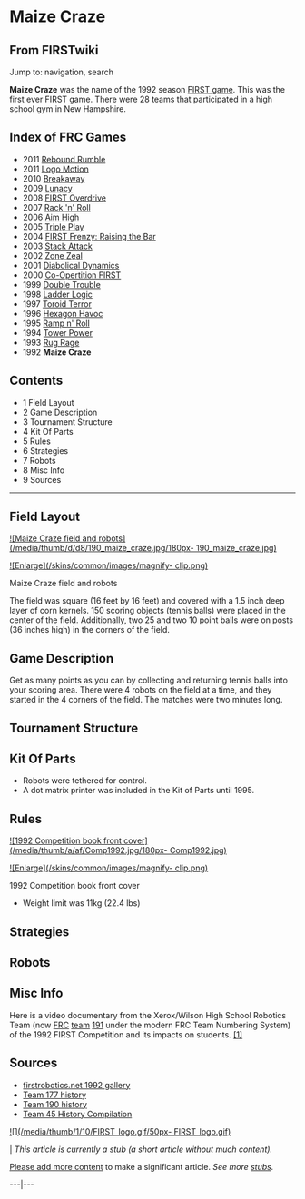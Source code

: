# Maize Craze

## From FIRSTwiki

Jump to: navigation, search

**Maize Craze** was the name of the 1992 season [FIRST game](FRC_Games "FRC Games"). This was the first ever FIRST game. There were 28 teams that participated in a high school gym in New Hampshire.

## Index of FRC Games

- 2011 [Rebound Rumble](Rebound_Rumble "Rebound Rumble")
- 2011 [Logo Motion](Logo_Motion "Logo Motion")
- 2010 [Breakaway](Breakaway "Breakaway")
- 2009 [Lunacy](Lunacy "Lunacy")
- 2008 [FIRST Overdrive](FIRST_Overdrive "FIRST Overdrive")
- 2007 [Rack 'n' Roll](Rack_%27n%27_Roll "Rack 'n' Roll")
- 2006 [Aim High](aim-high)
- 2005 [Triple Play](triple-play)
- 2004 [FIRST Frenzy: Raising the Bar](FIRST_Frenzy:_Raising_the_Bar "FIRST Frenzy: Raising the Bar")
- 2003 [Stack Attack](Stack_Attack "Stack Attack")
- 2002 [Zone Zeal](Zone_Zeal "Zone Zeal")
- 2001 [Diabolical Dynamics](Diabolical_Dynamics "Diabolical Dynamics")
- 2000 [Co-Opertition FIRST](Co-Opertition_FIRST "Co-Opertition FIRST")
- 1999 [Double Trouble](Double_Trouble "Double Trouble")
- 1998 [Ladder Logic](Ladder_Logic "Ladder Logic")
- 1997 [Toroid Terror](Toroid_Terror "Toroid Terror")
- 1996 [Hexagon Havoc](Hexagon_Havoc "Hexagon Havoc")
- 1995 [Ramp n' Roll](Ramp_n%27_Roll "Ramp n' Roll")
- 1994 [Tower Power](Tower_Power "Tower Power")
- 1993 [Rug Rage](Rug_Rage "Rug Rage")
- 1992 **Maize Craze**

## Contents

- 1 Field Layout
- 2 Game Description
- 3 Tournament Structure
- 4 Kit Of Parts
- 5 Rules
- 6 Strategies
- 7 Robots
- 8 Misc Info
- 9 Sources

--------------------------------------------------------------------------------

## Field Layout

[![Maize Craze field and robots](/media/thumb/d/d8/190_maize_craze.jpg/180px-
190_maize_craze.jpg)](Image:190_maize_craze.jpg "Maize Craze field
and robots")

[![Enlarge](/skins/common/images/magnify-
clip.png)](Image:190_maize_craze.jpg "Enlarge")

Maize Craze field and robots

The field was square (16 feet by 16 feet) and covered with a 1.5 inch deep layer of corn kernels. 150 scoring objects (tennis balls) were placed in the center of the field. Additionally, two 25 and two 10 point balls were on posts (36 inches high) in the corners of the field.

## Game Description

Get as many points as you can by collecting and returning tennis balls into your scoring area. There were 4 robots on the field at a time, and they started in the 4 corners of the field. The matches were two minutes long.

## Tournament Structure

## Kit Of Parts

- Robots were tethered for control.
- A dot matrix printer was included in the Kit of Parts until 1995\.

## Rules

[![1992 Competition book front cover](/media/thumb/a/af/Comp1992.jpg/180px-
Comp1992.jpg)](Image:Comp1992.jpg "1992 Competition book front
cover")

[![Enlarge](/skins/common/images/magnify-
clip.png)](Image:Comp1992.jpg "Enlarge")

1992 Competition book front cover

- Weight limit was 11kg (22.4 lbs)

## Strategies

## Robots

## Misc Info

Here is a video documentary from the Xerox/Wilson High School Robotics Team (now [FRC](FRC "FRC") [team](team) [191](191 "191") under the modern FRC Team Numbering System) of the 1992 FIRST Competition and its impacts on students. [[1]](http://video.google.com/videoplay?docid=-147783057553890710 "http://video.google.com/videoplay?docid=-147783057553890710")

## Sources

- [firstrobotics.net 1992 gallery](http://www.firstrobotics.net/92Gallery/index.htm "http://www.firstrobotics.net/92Gallery/index.htm")
- [Team 177 history](http://www.swindsor.k12.ct.us/Highschool/activities/clubs/first/1992.html "http://www.swindsor.k12.ct.us/Highschool/activities/clubs/first/1992.html")
- [Team 190 history](http://users.wpi.edu/~first/index.cgi?node=history_1992 "http://users.wpi.edu/~first/index.cgi?node=history_1992")
- [Team 45 History Compilation](http://www.technokats.org/historyproject.php "http://www.technokats.org/historyproject.php")

[![](/media/thumb/1/10/FIRST_logo.gif/50px-
FIRST_logo.gif)](Image:FIRST_logo.gif)

| _This article is currently a stub (a short article without much content)._

[Please add more content](http://www.firstwiki.net/index.php?title=Maize_Craze&action=edit "http://www.firstwiki.net/index.php?title=Maize_Craze&action=edit") to make a significant article. _See more [stubs](Special:Shortpages "Special:Shortpages")._

---|---
